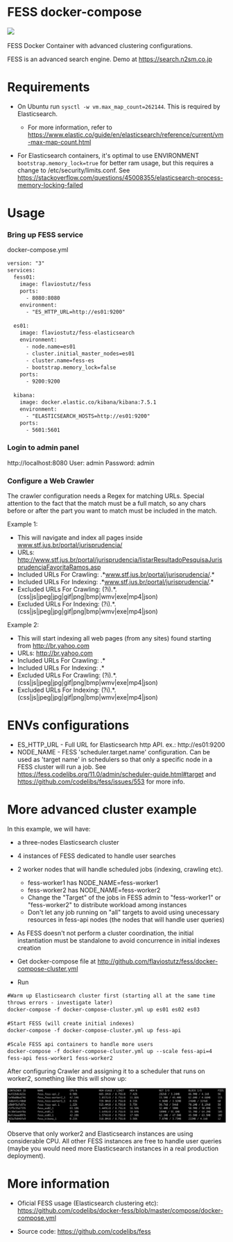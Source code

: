 # FESS docker-compose

[<img src="https://img.shields.io/docker/automated/flaviostutz/fess"/>](https://hub.docker.com/r/flaviostutz/fess)

FESS Docker Container with advanced clustering configurations.

FESS is an advanced search engine. Demo at https://search.n2sm.co.jp

# Requirements

* On Ubuntu run `sysctl -w vm.max_map_count=262144`. This is required by Elasticsearch.
  * For more information, refer to https://www.elastic.co/guide/en/elasticsearch/reference/current/vm-max-map-count.html

* For Elasticsearch containers, it's optimal to use ENVIRONMENT `bootstrap.memory_lock=true` for better ram usage, but this requires a change to /etc/security/limits.conf. See https://stackoverflow.com/questions/45008355/elasticsearch-process-memory-locking-failed


# Usage

### Bring up FESS service
docker-compose.yml

```
version: "3"
services:
  fess01:
    image: flaviostutz/fess
    ports:
      - 8080:8080
    environment:
      - "ES_HTTP_URL=http://es01:9200"

  es01:
    image: flaviostutz/fess-elasticsearch
    environment:
      - node.name=es01
      - cluster.initial_master_nodes=es01
      - cluster.name=fess-es
      - bootstrap.memory_lock=false
    ports:
      - 9200:9200

  kibana:
    image: docker.elastic.co/kibana/kibana:7.5.1
    environment:
      - "ELASTICSEARCH_HOSTS=http://es01:9200"
    ports:
      - 5601:5601
```

### Login to admin panel
http://localhost:8080
User: admin
Password: admin

### Configure a Web Crawler
The crawler configuration needs a Regex for matching URLs. Special attention to the fact that the match must be a full match, so any chars before or after the part you want to match must be included in the match.

Example 1: 
  * This will navigate and index all pages inside www.stf.jus.br/portal/jurisprudencia/
  * URLs: http://www.stf.jus.br/portal/jurisprudencia/listarResultadoPesquisaJurisprudenciaFavoritaRamos.asp
  * Included URLs For Crawling: .\*www.stf.jus.br/portal/jurisprudencia/.*
  * Included URLs For Indexing: .\*www.stf.jus.br/portal/jurisprudencia/.*
  * Excluded URLs For Crawling: (?i).*\.(css|js|jpeg|jpg|gif|png|bmp|wmv|exe|mp4|json)
  * Excluded URLs For Indexing: (?i).*\.(css|js|jpeg|jpg|gif|png|bmp|wmv|exe|mp4|json)
  
Example 2: 
  * This will start indexing all web pages (from any sites) found starting from http://br.yahoo.com
  * URLs: http://br.yahoo.com
  * Included URLs For Crawling: .\*
  * Included URLs For Indexing: .\*
  * Excluded URLs For Crawling: (?i).*\.(css|js|jpeg|jpg|gif|png|bmp|wmv|exe|mp4|json)
  * Excluded URLs For Indexing: (?i).*\.(css|js|jpeg|jpg|gif|png|bmp|wmv|exe|mp4|json)

# ENVs configurations

* ES_HTTP_URL - Full URL for Elasticsearch http API. ex.: http://es01:9200
* NODE_NAME - FESS 'scheduler.target.name' configuration. Can be used as 'target name' in schedulers so that only a specific node in a FESS cluster will run a job. See https://fess.codelibs.org/11.0/admin/scheduler-guide.html#target and https://github.com/codelibs/fess/issues/553 for more info.

# More advanced cluster example

In this example, we will have:

* a three-nodes Elasticsearch cluster 
* 4 instances of FESS dedicated to handle user searches
* 2 worker nodes that will handle scheduled jobs (indexing, crawling etc).
  * fess-worker1 has NODE_NAME=fess-worker1
  * fess-worker2 has NODE_NAME=fess-worker2
  * Change the "Target" of the jobs in FESS admin to "fess-worker1" or "fess-worker2" to distribute workload among instances
  * Don't let any job running on "all" targets to avoid using unecessary resources in fess-api nodes (the nodes that will handle user queries)
* As FESS doesn't not perform a cluster coordination, the initial instantiation must be standalone to avoid concurrence in initial indexes creation

* Get docker-compose file at http://github.com/flaviostutz/fess/docker-compose-cluster.yml

* Run 
```
#Warm up Elasticsearch cluster first (starting all at the same time throws errors - investigate later)
docker-compose -f docker-compose-cluster.yml up es01 es02 es03

#Start FESS (will create initial indexes)
docker-compose -f docker-compose-cluster.yml up fess-api

#Scale FESS api containers to handle more users
docker-compose -f docker-compose-cluster.yml up --scale fess-api=4 fess-api fess-worker1 fess-worker2
```

After configuring Crawler and assigning it to a scheduler that runs on worker2, something like this will show up:

![docker stats](/screen1.png?raw=true "docker stats")

Observe that only worker2 and Elasticsearch instances are using considerable CPU. All other FESS instances are free to handle user queries (maybe you would need more Elasticsearch instances in a real production deployment).

# More information


* Oficial FESS usage (Elasticsearch clustering etc): https://github.com/codelibs/docker-fess/blob/master/compose/docker-compose.yml

* Source code: https://github.com/codelibs/fess
